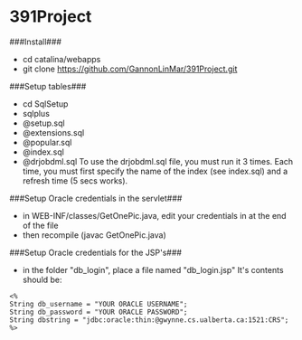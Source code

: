 391Project
==========

###Install###
- cd catalina/webapps
- git clone https://github.com/GannonLinMar/391Project.git

###Setup tables###
- cd SqlSetup
- sqlplus
- @setup.sql
- @extensions.sql
- @popular.sql
- @index.sql
- @drjobdml.sql
To use the drjobdml.sql file, you must run it 3 times. Each time, you must first specify the name of the index (see index.sql) and a refresh time (5 secs works).

###Setup Oracle credentials in the servlet###
- in WEB-INF/classes/GetOnePic.java, edit your credentials in at the end of the file
- then recompile (javac GetOnePic.java)

###Setup Oracle credentials for the JSP's###
- in the folder "db_login", place a file named "db_login.jsp" It's contents should be:

```
<% 
String db_username = "YOUR ORACLE USERNAME";
String db_password = "YOUR ORACLE PASSWORD";
String dbstring = "jdbc:oracle:thin:@gwynne.cs.ualberta.ca:1521:CRS";
%>
```
